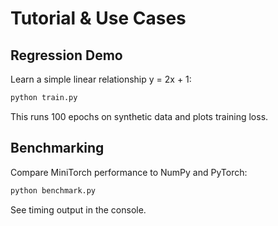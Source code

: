 # Tutorial & Use Cases

## Regression Demo

Learn a simple linear relationship y = 2x + 1:

```bash
python train.py
```

This runs 100 epochs on synthetic data and plots training loss.

## Benchmarking

Compare MiniTorch performance to NumPy and PyTorch:

```bash
python benchmark.py
```

See timing output in the console.